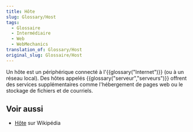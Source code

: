 ```yaml
---
title: Hôte
slug: Glossary/Host
tags:
  - Glossaire
  - Intermédiaire
  - Web
  - WebMechanics
translation_of: Glossary/Host
original_slug: Glossaire/Host
---
```

Un hôte est un périphérique connecté à l'{{glossary("Internet")}} (ou à un réseau local). Des hôtes appelés {{glossary("serveur","serveurs")}} offrent des services supplémentaires comme l'hébergement de pages web ou le stockage de fichiers et de courriels.

## Voir aussi

- [Hôte](https://fr.wikipedia.org/wiki/H%C3%B4te_(informatique)) sur Wikipédia
